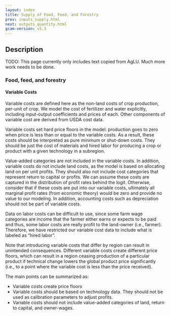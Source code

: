 ```yaml
---
layout: index
title: Supply of Food, Feed, and Forestry
prev: inputs_supply.html
next: outputs_quantity.html
gcam-version: v5.3 
---
```


## Description
TODO: This page currently only includes text copied from AgLU. Much more work needs to be done.

### Food, feed, and forestry

#### Variable Costs

Variable costs are defined here as the non-land costs of crop production, per-unit of crop.  We model the cost of fertilizer and water explicitly, including input-output coefficients and prices of each. Other components of variable cost are derived from USDA cost data.

Variable costs set hard price floors in the model: production goes to zero when price is less than or equal to the variable costs. As a result, these costs should be interpreted as pure minimum or shut-down costs. They should be just the cost of materials and hired labor for producing a crop or product with a given technology in a subregion. 

Value-added categories are not included in the variable costs. In addition, variable costs do not include land costs, as the model is based on allocating land on per unit profits. They should also not include cost categories that represent return to capital or profits. We can assume these costs are captured in the distribution of profit rates behind the logit. Otherwise, consider that if these costs are put into our variable costs, ultimately all marginal profit rates (from economic theory) would be zero and provide no value to our modeling. In addition, accounting costs such as depreciation should not be part of variable costs.

Data on labor costs can be difficult to use, since some farm wage categories are income that the farmer either earns or expects to be paid and thus, some labor costs are really profit to the land-owner (i.e., farmer). Therefore, we have restricted our variable cost data to include what is labeled as “hired labor”.

Note that introducing variable costs that differ by region can result in unintended consequences. Different variable costs create different price floors, which can result in a region ceasing production of a particular product if technical change lowers the global product price significantly (i.e., to a point where the variable cost is less than the price received). 

The main points can be summarized as:

* Variable costs create price floors
* Variable costs should be based on technology data. They should not be used as calibration parameters to adjust profits.
* Variable costs should not include value-added categories of land, return to capital, and owner-wages.